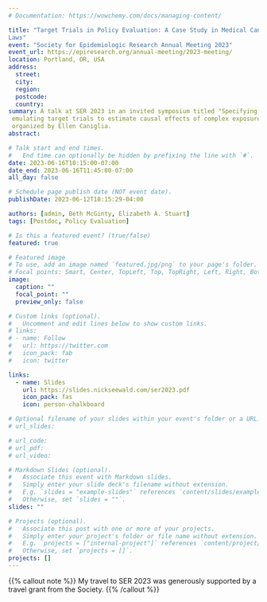 ```yaml
---
# Documentation: https://wowchemy.com/docs/managing-content/

title: "Target Trials in Policy Evaluation: A Case Study in Medical Cannabis 
Laws"
event: "Society for Epidemiologic Research Annual Meeting 2023"
event_url: https://epiresearch.org/annual-meeting/2023-meeting/
location: Portland, OR, USA
address:
  street:
  city:
  region:
  postcode:
  country:
summary: A talk at SER 2023 in an invited symposium titled "Specifying and
 emulating target trials to estimate causal effects of complex exposures" 
 organized by Ellen Caniglia.
abstract:

# Talk start and end times.
#   End time can optionally be hidden by prefixing the line with `#`.
date: 2023-06-16T10:15:00-07:00
date_end: 2023-06-16T11:45:00-07:00
all_day: false

# Schedule page publish date (NOT event date).
publishDate: 2023-06-12T18:15:29-04:00

authors: [admin, Beth McGinty, Elizabeth A. Stuart]
tags: [Postdoc, Policy Evaluation]

# Is this a featured event? (true/false)
featured: true

# Featured image
# To use, add an image named `featured.jpg/png` to your page's folder. 
# Focal points: Smart, Center, TopLeft, Top, TopRight, Left, Right, BottomLeft, Bottom, BottomRight.
image:
  caption: ""
  focal_point: ""
  preview_only: false

# Custom links (optional).
#   Uncomment and edit lines below to show custom links.
# links:
# - name: Follow
#   url: https://twitter.com
#   icon_pack: fab
#   icon: twitter

links:
  - name: Slides
    url: https://slides.nickseewald.com/ser2023.pdf
    icon_pack: fas
    icon: person-chalkboard

# Optional filename of your slides within your event's folder or a URL.
# url_slides:

# url_code:
# url_pdf:
# url_video:

# Markdown Slides (optional).
#   Associate this event with Markdown slides.
#   Simply enter your slide deck's filename without extension.
#   E.g. `slides = "example-slides"` references `content/slides/example-slides.md`.
#   Otherwise, set `slides = ""`.
slides: ""

# Projects (optional).
#   Associate this post with one or more of your projects.
#   Simply enter your project's folder or file name without extension.
#   E.g. `projects = ["internal-project"]` references `content/project/deep-learning/index.md`.
#   Otherwise, set `projects = []`.
projects: []
---
```

{{% callout note %}}
My travel to SER 2023 was generously supported by a travel grant from the Society.
{{% /callout %}}